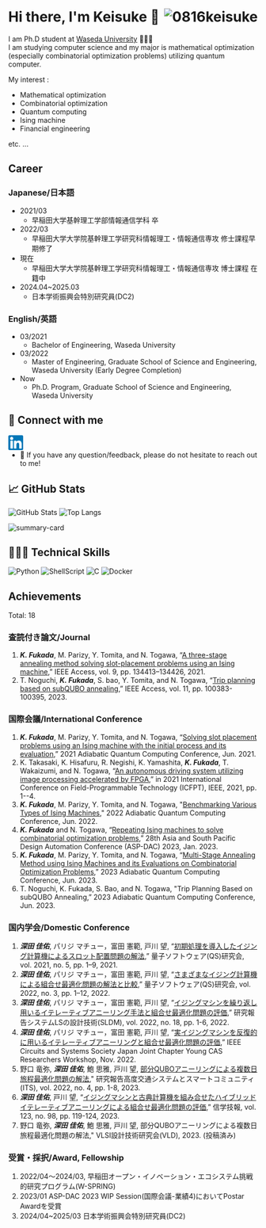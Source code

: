 # Hi there, I'm Keisuke 👋 <img align="right" alt="0816keisuke" src="https://komarev.com/ghpvc/?username=0816keisuke&style=for-the-badge"/>

I am Ph.D student at [Waseda University](https://www.waseda.jp/top/en/) 🧑🏼‍🎓  
I am studying computer science and my major is mathematical optimization (especially combinatorial optimization problems) utilizing quantum computer.

My interest :

- Mathematical optimization
- Combinatorial optimization
- Quantum computing
- Ising machine
- Financial engineering

etc. ...

## Career

### Japanese/日本語

- 2021/03
  - 早稲田大学基幹理工学部情報通信学科 卒
- 2022/03
  - 早稲田大学大学院基幹理工学研究科情報理工・情報通信専攻 修士課程早期修了
- 現在
  - 早稲田大学大学院基幹理工学研究科情報理工・情報通信専攻 博士課程 在籍中
- 2024.04~2025.03
  - 日本学術振興会特別研究員(DC2)

### English/英語

- 03/2021
  - Bachelor of Engineering, Waseda University
- 03/2022
  - Master of Engineering, Graduate School of Science and Engineering, Waseda University (Early Degree Completion)
- Now
  - Ph.D. Program, Graduate School of Science and Engineering, Waseda University

## 🤝 Connect with me

<a href="https://linkedin.com/in/0816keisuke"><img align="left" width="30px" title="Linkedin" alt="Keisuke's Linkedin" src="./images/linkedin.svg"/></a>
<br>
<!-- <a href="https://instagram.com/0816keisuke"><img align="left" width="30px" title="Instagram" alt="Keisuke's Instagram" src="./images/instagram.svg"/></a> -->
<!-- <a href="https://twitter.com/0816keisuke"><img align="left" width="30px" title="Twitter" alt="Keisuke's Twitter" src="./images/twitter.svg"/></a>
<br> -->

- 💬 If you have any question/feedback, please do not hesitate to reach out to me!

## 📈 GitHub Stats

<p align="left">
<img height="150px" src="https://github-readme-stats.vercel.app/api?username=0816keisuke&show_icons=true&theme=onedark" alt="GitHub Stats"/>
<img height="150px" src="https://github-readme-stats.vercel.app/api/top-langs/?username=0816keisuke&layout=compact&show_icons=true&theme=onedark" alt="Top Langs"/>
</p>
<p align="left"><img height="215px" src="https://github-profile-summary-cards.vercel.app/api/cards/profile-details?username=0816keisuke&theme=nord_dark" alt="summary-card"/>
</p>

## 🧑🏽‍💻 Technical Skills

![Python](https://img.shields.io/badge/python-F9DC3E.svg?logo=python&style=for-the-badge)
![ShellScript](https://img.shields.io/badge/shellscript-00a960.svg?logo=shellscript&style=for-the-badge)
![C](https://img.shields.io/badge/c-517ecb.svg?logo=c&style=for-the-badge)
![Docker](https://img.shields.io/badge/docker-67a8dd.svg?style=for-the-badge&logo=Docker&logoColor=%2361DAFB)

## Achievements

Total: 18

### 査読付き論文/Journal

1. ***K. Fukada***, M. Parizy, Y. Tomita, and N. Togawa, “[A three-stage annealing method solving slot-placement problems using an Ising machine](https://ieeexplore.ieee.org/document/9550770),” IEEE Access, vol. 9, pp. 134413–134426, 2021.
2. T. Noguchi, ***K. Fukada***, S. bao, Y. Tomita, and N. Togawa, “[Trip planning based on subQUBO annealing](https://ieeexplore.ieee.org/abstract/document/10247510),” IEEE Access, vol. 11, pp. 100383-100395, 2023.

### 国際会議/International Conference

1. ***K. Fukada***, M. Parizy, Y. Tomita, and N. Togawa, “[Solving slot placement problems using an Ising machine with the initial process and its evaluation](https://aqc2021.org/poster2/poster_F4.html),” 2021 Adiabatic Quantum Computing Conference, Jun. 2021.
2. K. Takasaki, K. Hisafuru, R. Negishi, K. Yamashita, ***K. Fukada***, T. Wakaizumi, and N. Togawa, “[An autonomous driving system utilizing image processing accelerated by FPGA](https://ieeexplore.ieee.org/document/9609937),” in 2021 International Conference on Field-Programmable Technology (ICFPT), IEEE, 2021, pp. 1--4.
3. ***K. Fukada***, M. Parizy, Y. Tomita, and N. Togawa, "[Benchmarking Various Types of Ising Machines](https://indico.ictp.it/event/9803/other-view?view=ictptimetable)," 2022 Adiabatic Quantum Computing Conference, Jun. 2022.
4. ***K. Fukada*** and N. Togawa, “[Repeating Ising machines to solve combinatorial optimization problems](https://www.aspdac.com/aspdac2023/wip/),” 28th Asia and South Pacific Design Automation Conference (ASP-DAC) 2023, Jan. 2023.
5. ***K. Fukada***, M. Parizy, Y. Tomita, and N. Togawa, “[Multi-Stage Annealing Method using Ising Machines and its Evaluations on Combinatorial Optimization Problems](https://cquic.unm.edu/events/2023/06/aqc2023-schedule.html),” 2023 Adiabatic Quantum Computing Conference, Jun. 2023.
6. T. Noguchi, K. Fukada, S. Bao, and N. Togawa, "Trip Planning Based on subQUBO Annealing,” 2023 Adiabatic Quantum Computing Conference, Jun. 2023.

### 国内学会/Domestic Conference

1. ***深田 佳佑***, パリジ マチュー，富田 憲範, 戸川 望, “[初期処理を導入したイジング計算機によるスロット配置問題の解法](https://ipsj.ixsq.nii.ac.jp/ej/index.php?active_action=repository_view_main_item_detail&page_id=13&block_id=8&item_id=210552&item_no=1),” 量子ソフトウェア(QS)研究会, vol. 2021, no. 5, pp. 1–9, 2021.
2. ***深田 佳佑***, パリジ マチュー，富田 憲範, 戸川 望, “[さまざまなイジング計算機による組合せ最適化問題の解法と比較](https://ipsj.ixsq.nii.ac.jp/ej/index.php?active_action=repository_view_main_item_detail&page_id=13&block_id=8&item_id=217625&item_no=1),” 量子ソフトウェア(QS)研究会, vol. 2022, no. 3, pp. 1–12, 2022.
3. ***深田 佳佑***, パリジ マチュー，富田 憲範, 戸川 望, “[イジングマシンを繰り返し用いるイテレーティブアニーリング手法と組合せ最適化問題の評価](https://ipsj.ixsq.nii.ac.jp/ej/index.php?active_action=repository_view_main_item_detail&page_id=13&block_id=8&item_id=222437&item_no=1),” 研究報告システムLSの設計技術(SLDM), vol. 2022, no. 18, pp. 1-6, 2022.
4. ***深田 佳佑***, パリジ マチュー，富田 憲範, 戸川 望, “[実イジングマシンを反復的に用いるイテレーティブアニーリングと組合せ最適化問題の評価](https://www.ieee-jp.org/section/tokyo/chapter/CAS-04/event2022/guideline.html#presenters),” IEEE Circuits and Systems Society Japan Joint Chapter Young CAS Researchers Workshop, Nov. 2022.
5. 野口 竜弥, ***深田 佳佑***, 鮑 思雅, 戸川 望, [部分QUBOアニーリングによる複数日旅程最適化問題の解法](https://ipsj.ixsq.nii.ac.jp/ej/index.php?active_action=repository_view_main_item_detail&page_id=13&block_id=8&item_id=224878&item_no=1)," 研究報告高度交通システムとスマートコミュニティ (ITS), vol. 2022, no. 4, pp. 1-8, 2023.
6. ***深田 佳佑***, 戸川 望, “[イジングマシンと古典計算機を組み合せたハイブリッドイテレーティブアニーリングによる組合せ最適化問題の評価](https://ken.ieice.org/ken/paper/20230707nCvm/),” 信学技報, vol. 123, no. 98, pp. 119-124, 2023.
7. 野口 竜弥, ***深田 佳佑***, 鮑 思雅, 戸川 望, 部分QUBOアニーリングによる複数日旅程最適化問題の解法," VLSI設計技術研究会(VLD), 2023. (投稿済み)

### 受賞・採択/Award, Fellowship

1. 2022/04〜2024/03, 早稲田オープン・イノベーション・エコシステム挑戦的研究プログラム(W-SPRING)
2. 2023/01 ASP-DAC 2023 WIP Session(国際会議-業績4)においてPostar Awardを受賞
3. 2024/04~2025/03 日本学術振興会特別研究員(DC2)
